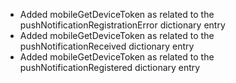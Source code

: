 - Added mobileGetDeviceToken as related to the pushNotificationRegistrationError dictionary entry
- Added mobileGetDeviceToken as related to the pushNotificationReceived dictionary entry
- Added mobileGetDeviceToken as related to the pushNotificationRegistered dictionary entry
